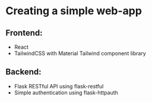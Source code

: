 # Creating a simple web-app

## Frontend:
- React
- TailwindCSS with Material Tailwind component library

## Backend:
- Flask RESTful API using flask-restful
- Simple authentication using flask-httpauth